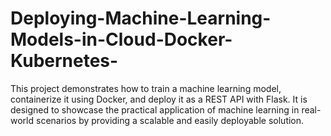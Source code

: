 # Deploying-Machine-Learning-Models-in-Cloud-Docker-Kubernetes-
This project demonstrates how to train a machine learning model, containerize it using Docker, and deploy it as a REST API with Flask. It is designed to showcase the practical application of machine learning in real-world scenarios by providing a scalable and easily deployable solution.
